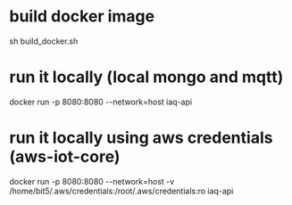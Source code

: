
# build docker image 
sh build_docker.sh

# run it locally (local mongo and mqtt)
docker run -p 8080:8080 --network=host iaq-api

# run it locally using aws credentials (aws-iot-core)
docker run -p 8080:8080 --network=host -v /home/bit5/.aws/credentials:/root/.aws/credentials:ro iaq-api